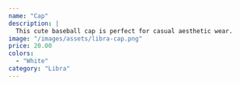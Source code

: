```yaml
---
name: "Cap"
description: |
  This cute baseball cap is perfect for casual aesthetic wear.
image: "/images/assets/libra-cap.png"
price: 20.00
colors:
  - "White"
category: "Libra"
---
```

